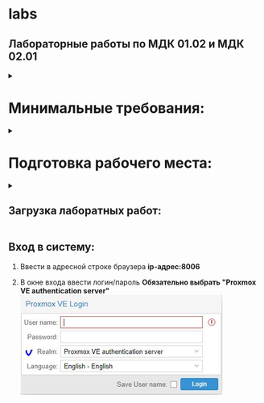 # labs
## Лабораторные работы по МДК 01.02 и МДК 02.01

<details>
<summary>

# Минимальные требования:

</summary>

ЦП: 6 ядер/потоков  
ОП: 12Гб  
VirtualBox: не ниже 7.0  

</details>
<details>
<summary>

# Подготовка рабочего места:
</summary>

##### Для выполнения лабораторных работ необходимо установить и настроить стенд по следующей инструкции:

1. Скачать с яндекс диска готовую виртуальную машину Proxmox с заранее настроеным шаблонами машин в **отдельный каталог**. [образ машины PVE](https://disk.yandex.ru/d/q0ysZKEVqhy2xA)

2. Установить Virtual Box. Скачать можно с [официального сайта](https://www.virtualbox.org/wiki/Downloads).

3. В Virtual Box выбрать **добавить** машину и указать путь до каталога, где распоалагается скачанная машина **см.п.1**.

## Дома - запустить машину и перейти к пункту 5
## В аудитории: 

4. Сделать клон машины с именем студента

5. Зайти на виртуальную машину и в файле __/etc/network/interfaces__ изменить ip-адрес и адрес шлюза на:
    #### В аудитории использовать IP-адрес:

    |3са1|3са2 |
    |---|------|
    |IP - 192.168.100.1xx|IP -192.168.100.2xx |
    |gateway - 192.168.100.1|gateway - 192.168.100.1|

    где **хх** - номер компьютера  
    #### Дома можно использовать любой свободный адрес.  
6. Перезагрузить сеть командой __systemctl restart networking__
</details>
<details>
<summary>

## Загрузка лаборатных работ:
</summary>

### Для загрузки лабораторных работ используется система доставки git. Инструкция:

1. Зайти на виртуальной машине PVE в каталог /root и выполнить следующие команды:
    1. rm -rf labs
    2. git clone https://github.com/aleti000/labs.git //скачивание лабораторных работ
    3. Зайти в каталог /root/labs/mdk01.02 или /root/labs/mdk01.02 и выполнить скрипт развертывания лабораторной работы 
    
    **Для МДК01.02 имена скриптов начинаются с net_номер_работы.sh, для МДК 02.01 с adm_номер_работы.sh**  
    __После окончания работы скрипт выведет логин и пароль для подключения__    
    __Пример развертывания 1 лабораторной работы по МДК01.02: bash /root/labs/mdk01.02/net1.sh__  
    __Пример развертывания 1 лабораторной работы по МДК02.01: bash /root/labs/mdk02.01/adm1.sh__ 

### Для обновления/доставки новых лабораторных работ:

   #### Зайти в каталог /root/labs и выполнить команду git pull

</details>

## Вход в систему:

1. Ввести в адресной строке браузера __ip-адрес:8006__

2. В окне входа ввести логин/пароль **Обязательно выбрать "Proxmox VE authentication server"**  
![Getting Started](images/PVE.jpg)